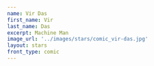 ```yaml
---
name: Vir Das
first_name: Vir 
last_name: Das
excerpt: Machine Man
image_url: '../images/stars/comic_vir-das.jpg'
layout: stars
front_type: comic
---
```

